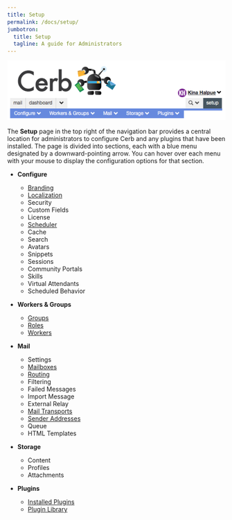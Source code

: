 ```yaml
---
title: Setup
permalink: /docs/setup/
jumbotron:
  title: Setup
  tagline: A guide for Administrators
---
```


<div class="cerb-screenshot">
<img src="/assets/images/docs/setup/setup_menus.png" class="screenshot">
</div>

The **Setup** page in the top right of the navigation bar provides a central location for administrators to configure Cerb and any plugins that have been installed.  The page is divided into sections, each with a blue menu designated by a downward-pointing arrow. You can hover over each menu with your mouse to display the configuration options for that section.

- **Configure**
	- [Branding](/docs/setup/branding)
	- [Localization](/docs/setup/localization)
	- Security
	- Custom Fields
	- License
	- [Scheduler](/docs/setup/scheduler)
	- Cache
	- Search
	- Avatars
	- Snippets
	- Sessions
	- Community Portals
	- Skills
	- Virtual Attendants
	- Scheduled Behavior
	
- **Workers &amp; Groups**
	- [Groups](/docs/setup/groups)
	- [Roles](/docs/setup/roles)
	- [Workers](/docs/setup/workers)
	
- **Mail**
	- Settings
	- [Mailboxes](/docs/setup/mailboxes)
	- [Routing](/docs/setup/mail-routing)
	- Filtering
	- Failed Messages
	- Import Message
	- External Relay
	- [Mail Transports](/docs/setup/mail-transports)
	- [Sender Addresses](/docs/setup/sender-addresses)
	- Queue
	- HTML Templates

- **Storage**
	- Content
	- Profiles
	- Attachments

- **Plugins**
	- [Installed Plugins](/docs/setup/plugins)
	- [Plugin Library](/docs/setup/plugin-library)